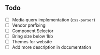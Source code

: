 ## Todo

- [ ] Media query implementation (`css-parser`)
- [ ] Vendor prefixing
- [ ] Component Selector
- [ ] Bring size below 1kb
- [ ] Themes for website
- [ ] Add more description in documentation
